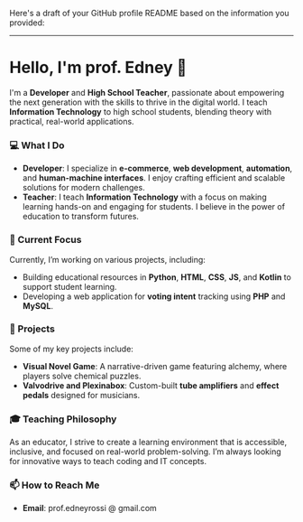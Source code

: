 Here's a draft of your GitHub profile README based on the information you provided:

---

# Hello, I'm prof. Edney 👋

I'm a **Developer** and **High School Teacher**, passionate about empowering the next generation with the skills to thrive in the digital world. I teach **Information Technology** to high school students, blending theory with practical, real-world applications.

### 💻 What I Do
- **Developer**: I specialize in **e-commerce**, **web development**, **automation**, and **human-machine interfaces**. I enjoy crafting efficient and scalable solutions for modern challenges.
- **Teacher**: I teach **Information Technology** with a focus on making learning hands-on and engaging for students. I believe in the power of education to transform futures.
  
### 🌱 Current Focus
Currently, I’m working on various projects, including:
- Building educational resources in **Python**, **HTML**, **CSS**, **JS**, and **Kotlin** to support student learning.
- Developing a web application for **voting intent** tracking using **PHP** and **MySQL**.

### 🚀 Projects
Some of my key projects include:
- **Visual Novel Game**: A narrative-driven game featuring alchemy, where players solve chemical puzzles.
- **Valvodrive and Plexinabox**: Custom-built **tube amplifiers** and **effect pedals** designed for musicians.

### 🎓 Teaching Philosophy
As an educator, I strive to create a learning environment that is accessible, inclusive, and focused on real-world problem-solving. I’m always looking for innovative ways to teach coding and IT concepts.

### 📫 How to Reach Me
- **Email**: prof.edneyrossi @ gmail.com

